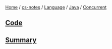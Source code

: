 [Home](https://mengxianbin.github.io) /
[cs-notes](https://mengxianbin.github.io/cs-notes/content) /
[Language](https://mengxianbin.github.io/cs-notes/content/Language) /
[Java](https://mengxianbin.github.io/cs-notes/content/Language/Java) /
[Concurrent](https://mengxianbin.github.io/cs-notes/content/Language/Java/Concurrent)

## [Code](https://mengxianbin.github.io/cs-notes/content/Language/Java/Concurrent/Code/)

## [Summary](https://mengxianbin.github.io/cs-notes/content/Language/Java/Concurrent/Summary/)
